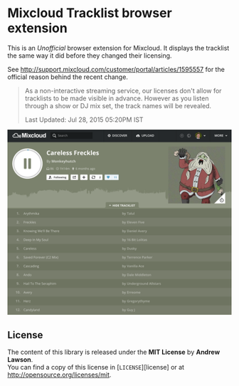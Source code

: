 # Mixcloud Tracklist browser extension

This is an *Unofficial* browser extension for Mixcloud. It displays the
tracklist the same way it did before they changed their licensing.

See http://support.mixcloud.com/customer/portal/articles/1595557 for the
official reason behind the recent change.
> As a non-interactive streaming service, our licenses don't allow for
> tracklists to be made visible in advance. However as you listen through a
> show or DJ mix set, the track names will be revealed.
>
> Last Updated: Jul 28, 2015 05:20PM IST

![Screenshot](screenshot.png)

## License
The content of this library is released under the **MIT License** by
**Andrew Lawson**.<br/> You can find a copy of this license in
[`LICENSE`][license] or at http://opensource.org/licenses/mit.
